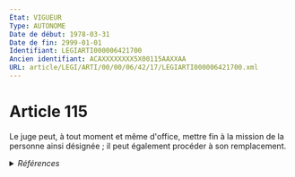 ```yaml
---
État: VIGUEUR
Type: AUTONOME
Date de début: 1978-03-31
Date de fin: 2999-01-01
Identifiant: LEGIARTI000006421700
Ancien identifiant: ACAXXXXXXXX5X00115AAXXAA
URL: article/LEGI/ARTI/00/00/06/42/17/LEGIARTI000006421700.xml
---
```


<h1>Article 115</h1>

Le juge peut, à tout moment et même d'office, mettre fin à la mission de la
personne ainsi désignée ; il peut également procéder à son remplacement.


<details>
  <summary><em>Références</em></summary>

  <h2>Articles faisant référence à l'article</h2>
  
  <ul>
    <li>
      <a href="https://legal.tricoteuses.fr//redirection/LEGIARTI000006421711?vers=git&vers=legifrance">Code civil - article 116 AUTONOME MODIFIE, en vigueur du 1978-03-31 au 2007-01-01</a> CITATION source
    </li>
    <li>
      <a href="https://legal.tricoteuses.fr//redirection/LEGIARTI000006421712?vers=git&vers=legifrance">Code civil - article 116 AUTONOME MODIFIE, en vigueur du 2007-01-01 au 2019-03-25</a> CITATION source
    </li>
    <li>
      <a href="https://legal.tricoteuses.fr//redirection/LEGIARTI000006283775?vers=git&vers=legifrance">Loi n° 77-1447 du 28 décembre 1977 portant réforme du titre IV du livre Ier du code civil : des absents - article 8 AUTONOME VIGUEUR, en vigueur depuis le 1978-03-31</a> SPEC_APPLI cible
    </li>
    <li>
      <a href="https://legal.tricoteuses.fr//redirection/LEGIARTI000006283776?vers=git&vers=legifrance">Loi n° 77-1447 du 28 décembre 1977 portant réforme du titre IV du livre Ier du code civil : des absents - article 9 AUTONOME VIGUEUR, en vigueur depuis le 1978-03-31</a> SPEC_APPLI cible
    </li>
    <li>
      <a href="https://legal.tricoteuses.fr//redirection/LEGIARTI000006283768?vers=git&vers=legifrance">Loi n° 77-1447 du 28 décembre 1977 portant réforme du titre IV du livre Ier du code civil : Des absents - article 1 ENTIEREMENT_MODIF</a> CREATION cible
    </li>
    <li>
      <a href="https://legal.tricoteuses.fr//redirection/LEGIARTI000006283774?vers=git&vers=legifrance">Loi n° 77-1447 du 28 décembre 1977 portant réforme du titre IV du livre Ier du code civil : des absents - article 7 AUTONOME VIGUEUR, en vigueur depuis le 1978-03-31</a> SPEC_APPLI cible
    </li>
    <li>
      <a href="https://legal.tricoteuses.fr//redirection/LEGIARTI000006283777?vers=git&vers=legifrance">Loi n° 77-1447 du 28 décembre 1977 portant réforme du titre IV du livre Ier du code civil : des absents - article 10 AUTONOME VIGUEUR, en vigueur depuis le 1978-03-31</a> SPEC_APPLI cible
    </li>
    <li>
      <a href="https://legal.tricoteuses.fr//redirection/LEGIARTI000038310458?vers=git&vers=legifrance">Code civil - article 116 AUTONOME VIGUEUR, en vigueur depuis le 2019-03-25</a> CITATION source
    </li>
  </ul>
  
  <h2>Textes faisant référence à l'article</h2>
  
  <ul>
    <li>
      <a href="https://legal.tricoteuses.fr//redirection/JORFTEXT000000582185?vers=git&vers=legifrance">LOI no 2001-1135 du 3 décembre 2001 relative aux droits du conjoint survivant et des enfants adultérins et modernisant diverses dispositions de droit successoral</a> SPEC_APPLI cible
    </li>
  </ul>
  
  <h2>Références faites par l'article</h2>
  
  <ul>
    <li>
      CODIFICATION source Loi 1803-03-14
    </li>
    <li>
      1977-12-28 CREATION source <a href="https://legal.tricoteuses.fr//redirection/LEGIARTI000006283768?vers=git&vers=legifrance">Loi n° 77-1447 du 28 décembre 1977 portant réforme du titre IV du livre Ier du code civil : Des absents - article 1 ENTIEREMENT_MODIF</a>
    </li>
    <li>
      1977-12-28 SPEC_APPLI source <a href="https://legal.tricoteuses.fr//redirection/LEGIARTI000006283777?vers=git&vers=legifrance">Loi n° 77-1447 du 28 décembre 1977 portant réforme du titre IV du livre Ier du code civil : des absents - article 10 AUTONOME VIGUEUR, en vigueur depuis le 1978-03-31</a>
    </li>
    <li>
      1977-12-28 SPEC_APPLI source <a href="https://legal.tricoteuses.fr//redirection/LEGIARTI000006283774?vers=git&vers=legifrance">Loi n° 77-1447 du 28 décembre 1977 portant réforme du titre IV du livre Ier du code civil : des absents - article 7 AUTONOME VIGUEUR, en vigueur depuis le 1978-03-31</a>
    </li>
    <li>
      1977-12-28 SPEC_APPLI source <a href="https://legal.tricoteuses.fr//redirection/LEGIARTI000006283775?vers=git&vers=legifrance">Loi n° 77-1447 du 28 décembre 1977 portant réforme du titre IV du livre Ier du code civil : des absents - article 8 AUTONOME VIGUEUR, en vigueur depuis le 1978-03-31</a>
    </li>
    <li>
      1977-12-28 SPEC_APPLI source <a href="https://legal.tricoteuses.fr//redirection/LEGIARTI000006283776?vers=git&vers=legifrance">Loi n° 77-1447 du 28 décembre 1977 portant réforme du titre IV du livre Ier du code civil : des absents - article 9 AUTONOME VIGUEUR, en vigueur depuis le 1978-03-31</a>
    </li>
    <li>
      2001-12-03 SPEC_APPLI source <a href="https://legal.tricoteuses.fr//redirection/JORFTEXT000000582185?vers=git&vers=legifrance">LOI no 2001-1135 du 3 décembre 2001 relative aux droits du conjoint survivant et des enfants adultérins et modernisant diverses dispositions de droit successoral</a>
    </li>
    <li>
      2999-01-01 CITATION cible <a href="https://legal.tricoteuses.fr//redirection/LEGIARTI000038310458?vers=git&vers=legifrance">Code civil - article 116 AUTONOME VIGUEUR, en vigueur depuis le 2019-03-25</a>
    </li>
  </ul>
</details>
